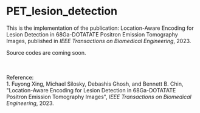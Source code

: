 # PET_lesion_detection
This is the implementation of the publication: Location-Aware Encoding for Lesion Detection in 68Ga-DOTATATE Positron Emission Tomography Images, published in *IEEE Transactions on Biomedical Engineering*, 2023.

Source codes are coming soon.

<br>
<br>
Reference:<br>
1. Fuyong Xing, Michael Silosky, Debashis Ghosh, and Bennett B. Chin, "Location-Aware Encoding for Lesion Detection in 68Ga-DOTATATE Positron Emission Tomography Images", <i>IEEE Transactions on Biomedical Engineering</i>, 2023.

